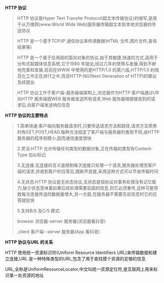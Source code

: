 **HTTP 协议**

> HTTP 协议是Hyper Text Transfer Protocol(超文本传输协议)的缩写,是用于从万维网(www:World Wide Web)服务器传输超文本到本地浏览器的传送协议
>
> HTTP 是一个基于TCP/IP 通信协议来传递数据(HTML 文件,图片文件,查询结果等)
>
> HTTP 是一个属于应用层的面向对象的协议,由于其敏捷,快速的方式,适用于分布式超媒体信息系统,它于1990 年提出,经过几年的使用与发展,得到不断地完善和发展,目前在WWW 中使用的是HTTP/1.0 的第六版,HTTP/1.0 的规范化工作正在进行之中,而且HTTP-NG(Next Generation of HTTP)的建议及经提出
>
> HTTP 协议工作于客户端-服务器端架构上,浏览器作为HTTP 客户端通过UR 向HTTP 服务端既WEB 服务器发送所有请求,Web 服务器根据接收到的请求后,向客户端发送响应信息

**HTTP 协议的主要特点**

> 1.简单快速:客户端向服务器请求时,只要传送请求方法和路径,请求方法常用的有GET,POST,HEAD.每种方法规定了客户端与服务器的类型不同,由HTTP 服务器的程序规模小,因而通信速度很快
>
> 2.灵活:HTTP 允许传输任何类型的数据对象,正在传输的类型有Content-Type 加以标记
>
> 3.无连接:无连接的含义是限制每次连接只处理一个请求,服务器处理完客户端的请求,并收到客户的应答后,既断开连接,采用这种方式可以节省传输时间
>
> 4.无状态:HTTP 协议是无状态协议,无状态是指协议对事务处理没有记忆能力,缺少状态意味着如果后续处理需要前面的信息,则它必须重传,这样可能导致每次连接传送的数据量增大,另一方面,在服务器不需要先前信息时它的应答就较快
>
> 5.支持B/S 及C/S 模式:
>
> browser 浏览器-server 服务器(浏览器看抖音)
>
> ,client 客户端--server 服务器(App 看抖音)

**HTTP 协议与URL 的关系**

HTTP 使用统一资源标识符(Uniform Resource Identifiers URL)来传输数据和建立连接,URL 是一种特殊类型的URL,包含了用于查找摸个资源的足够的信息

URL,全称是UniformResourceLocator,中文叫统一资源定位符,是互联网上用来标识某一处资源的地址
